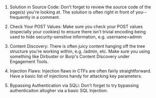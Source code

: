 1. Solution in Source Code: Don't forget to review the source code of the page(s) you're looking at. The solution is often right in front of you--frequently in a comment.

2. Check Your POST Values: Make sure you check your POST values (especially your cookies) to ensure there isn't trivial encoding being used to hide security-sensitive information, e.g. username=admin

3. Content Discovery: There is often juicy content hanging off the tree structure you're working within, e.g. /admin, etc. Make sure you using something like Dirbuster or Burp's Content Discovery under Engagement Tools.

4. Injection Flaws: Injection flaws in CTFs are often fairly straightforward. Have a basic list of injections handy for attacking key parameters.

5. Bypassing Authentication via SQLi: Don't forget to try bypassing authenticaiton altogher via a basic SQL Injection.
